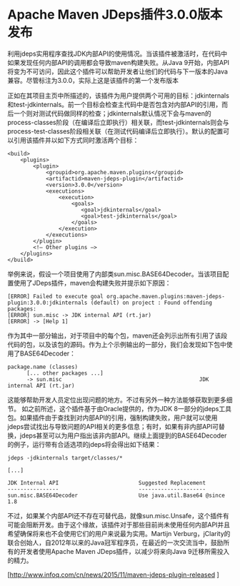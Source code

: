 # Apache Maven JDeps插件3.0.0版本发布
利用jdeps实用程序查找JDK内部API的使用情况。当该插件被激活时，在代码中如果发现任何内部API的调用都会导致maven构建失败。从Java 9开始，内部API将变为不可访问，因此这个插件可以帮助开发者让他们的代码与下一版本的Java兼容。尽管标注为3.0.0，实际上这是该插件的第一个发布版本

正如在其项目主页中所描述的，该插件为用户提供两个可用的目标：jdkinternals和test-jdkinternals。前一个目标会检查主代码中是否包含对内部API的引用，而后一个则对测试代码做同样的检查；jdkinternals默认情况下会与maven的process-classes阶段（在编译后立即执行）相关联，而test-jdkinternals则会与process-test-classes阶段相关联（在测试代码编译后立即执行）。默认的配置可以引用该插件并以如下方式同时激活两个目标：

```
<build>
    <plugins>
        <plugin>
            <groupid>org.apache.maven.plugins</groupid>
            <artifactid>maven-jdeps-plugin</artifactid>
            <version>3.0.0</version>
            <executions>
                <execution>
                    <goals>
                       <goal>jdkinternals</goal>
                       <goal>test-jdkinternals</goal>
                    </goals>
                </execution>
            </executions>
        </plugin>
        <!— Other plugins —>
    </plugins>
</build>
```
举例来说，假设一个项目使用了内部类sun.misc.BASE64Decoder。当该项目配置使用了JDeps插件，maven会构建失败并提示如下原因：

```
[ERROR] Failed to execute goal org.apache.maven.plugins:maven-jdeps-plugin:3.0.0:jdkinternals (default) on project : Found offending packages:
[ERROR] sun.misc -> JDK internal API (rt.jar)
[ERROR] -> [Help 1]
```
作为其中一部分输出，对于项目中的每个包，maven还会列示出所有引用了该段代码的包，以及该包的源码。作为上个示例输出的一部分，我们会发现如下包中使用了BASE64Decoder：

```
package.name (classes)
      [... other packages ...]
      -> sun.misc                                           JDK internal API (rt.jar)
```
这能够帮助开发人员定位出现问题的地方。不过有另外一种方法能够获取到更多细节。 如之前所述，这个插件基于由Oracle提供的，作为JDK 8一部分的jdeps工具包。如果插件由于查找到对内部API的引用，强制构建失败，用户就可以使用jdeps尝试找出与导致问题的API相关的更多信息；有时，如果有非内部API可替换，jdeps甚至可以为用户指出该非内部API。继续上面提到的BASE64Decoder的例子，运行带有合适选项的jdeps将会得出如下结果：

```
jdeps -jdkinternals target/classes/*  

[...]

JDK Internal API                         Suggested Replacement
----------------                         ---------------------
sun.misc.BASE64Decoder                   Use java.util.Base64 @since 1.8
```
不过，如果某个内部API还不存在可替代品，就像sun.misc.Unsafe，这个插件有可能会阻断开发。由于这个缘故，该插件对于那些目前尚未使用任何内部API并且希望确保将来也不会使用它们的用户来说最为实用。Martijn Verburg，jClarity的联合创始人，自2012年以来的Java冠军程序员，在最近的一次交流当中，鼓励所有的开发者使用Apache Maven JDeps插件，以减少将来向Java 9迁移所需投入的精力。

[http://www.infoq.com/cn/news/2015/11/maven-jdeps-plugin-released
]
